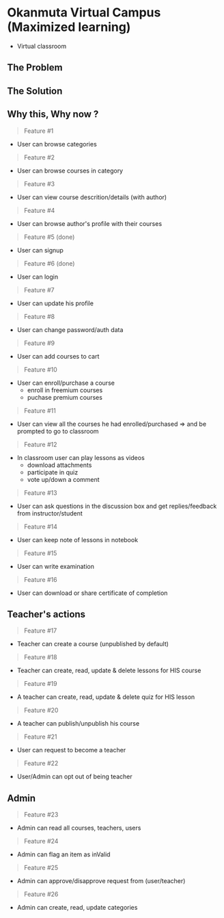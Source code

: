 # Okanmuta Virtual Campus (Maximized learning)

- Virtual classroom

## The Problem

## The Solution

## Why this, Why now ?

> Feature #1
- User can browse categories

> Feature #2
- User can browse courses in category

> Feature #3
- User can view course descrition/details (with author)

> Feature #4
- User can browse author's profile with their courses

> Feature #5 (done)
- User can signup

> Feature #6 (done)
- User can login

> Feature #7
- User can update his profile

> Feature #8
- User can change password/auth data

> Feature #9
- User can add courses to cart

> Feature #10
- User can enroll/purchase a course
  - enroll in freemium courses
  - puchase premium courses

> Feature #11
- User can view all the courses he had enrolled/purchased => and be prompted to go to classroom

> Feature #12
- In classroom user can play lessons as videos
  - download attachments
  - participate in quiz
  - vote up/down a comment

> Feature #13
- User can ask questions in the discussion box and get replies/feedback from instructor/student

> Feature #14
- User can keep note of lessons in notebook

> Feature #15
- User can write examination

> Feature #16
- User can download or share certificate of completion

## Teacher's actions
> Feature #17
- Teacher can create a course (unpublished by default)

> Feature #18
- Teacher can create, read, update & delete lessons for HIS course

> Feature #19
- A teacher can create, read, update & delete quiz for HIS lesson

> Feature #20
- A teacher can publish/unpublish his course

> Feature #21
- User can request to become a teacher

> Feature #22
- User/Admin can opt out of being teacher

## Admin 
> Feature #23
- Admin can read all courses, teachers, users

> Feature #24
- Admin can flag an item as inValid

> Feature #25
- Admin can approve/disapprove request from (user/teacher)

> Feature #26
- Admin can create, read, update categories
